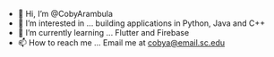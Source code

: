 - 👋 Hi, I’m @CobyArambula
- 👀 I’m interested in ... building applications in Python, Java and C++
- 🌱 I’m currently learning ... Flutter and Firebase
- 📫 How to reach me ... Email me at cobya@email.sc.edu
